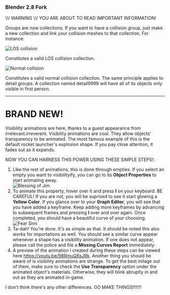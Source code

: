 ### Blender 2.8 Fork

\\!/ WARNING \\!/ YOU ARE ABOUT TO READ IMPORTANT INFORMATION!

Groups are now collections. If you want to have a collision group, just make a new collection and link your collision meshes to that collection. For instance:

![LOS collision](https://bansheerubber.com/i/f/YyseE.png)

Constitutes a valid LOS collision collection.

![Normal collision](https://bansheerubber.com/i/f/GRLrn.png)

Constitutes a valid normal collision collection. The same principle applies to detail groups. A collection named detail9999 will have all of its objects only visible in first person.

---
# BRAND NEW!

Visibility animations are here, thanks to a guest appearance from irrelevant.irreverent. Visibility animations are cool. They allow objects' transparency to be animated. The most famous example of this is the default rocket launcher's explosion shape. If you pay close attention, it fades out as it expands.  

NOW YOU CAN HARNESS THIS POWER USING THESE SIMPLE STEPS!:

1. Like the rest of animations, this is done through empties. If you select an empty you want to visibilityify, you can go to its **Object Properties** to start animating away.  
![Blessing of Jim](https://bansheerubber.com/i/f/nxWKI.png)
2. To animate this property, hover over it and press **I** on your keyboard. BE CAREFUL! If you are not, you will be suprised to see it start glowing a **Yellow Color**. If you glance over to your **Graph Editor**, you will see that you have added a keyframe. Keep adding more keyframes by advancing to subsequent frames and pressing **I** over and over again. Once completed, you should have a beautiful curve of your choosing.  
![Fear Simi](https://bansheerubber.com/i/f/buteO.png)
3. Ta-dah! You're done. It's as simple as that. It should be noted this also works for importations as well. You should see a similar curve appear whenever a shape has a visibility animation. If one does not appear, please call the police and file a **Missing Curves Report** immediately.  
4. A preview of the animation I created during these steps can be viewed here https://youtu.be/98RmuQ6sJRk. Another thing you should be aware of is visibility animations are strange. To get the best milage out of them, make sure to check the **Use Transparency** option under the animated object's materials. Otherwise, they will blink abruptly in and out as they are animated in-game.  

I don't think there's any other differences. GO MAKE THINGS!!!!!!!
